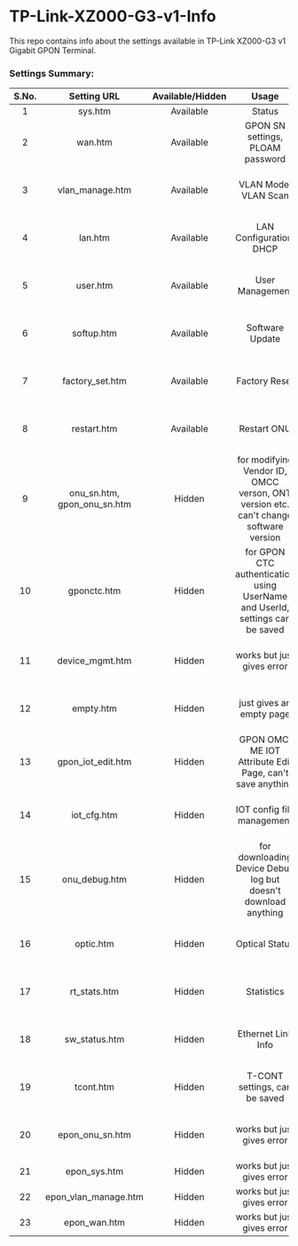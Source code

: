 # TP-Link-XZ000-G3-v1-Info
This repo contains info about the settings available in TP-Link XZ000-G3 v1 Gigabit GPON Terminal.

### Settings Summary: 

|S.No.| Setting URL                      | Available/Hidden        | Usage           																					| Screenshot  |
|:---:| :-------------:                  |:-------------:          | :----:			 																					|:-------:    |
|  1  | sys.htm                          | Available               |  Status		 																					| ![image](https://github.com/user-attachments/assets/34573b2d-0ffb-4d2b-9212-650caea0129d)            | 
|  2  | wan.htm                          | Available               |  GPON SN settings, PLOAM password																	|![image](https://github.com/user-attachments/assets/a61b7dcb-0731-41a0-b716-e751164ae1ff)             |
|  3  | vlan_manage.htm                  | Available               |  VLAN Mode, VLAN Scan				 																| ![Screenshot 2024-07-24 194616](https://github.com/user-attachments/assets/93866919-88d3-4297-ab6a-027b90309777)            |
|  4  | lan.htm                          | Available               |  LAN Configuration, DHCP		 																	|![Screenshot 2024-07-24 194817](https://github.com/user-attachments/assets/5070d98b-d8b4-442b-bf95-33e64727b58c)             |
|  5  | user.htm                         | Available               |  User Management				 																	|![Screenshot 2024-07-24 194843](https://github.com/user-attachments/assets/10deee57-b4d2-4ba7-97a7-8db5d0474fa2)             |
|  6  | softup.htm                       | Available               |  Software Update				 																	|![Screenshot 2024-07-24 194907](https://github.com/user-attachments/assets/01dbaea7-b22a-445b-885b-0409980ca34a)             |
|  7  | factory_set.htm                  | Available               |  Factory Reset				 																		|![Screenshot 2024-07-24 194925](https://github.com/user-attachments/assets/f0c94582-e2b3-485b-b7be-bceefd369fe1)             |
|  8  | restart.htm                      | Available               |  Restart ONU				 																		|![Screenshot 2024-07-24 194942](https://github.com/user-attachments/assets/2b8fbf19-3c3e-4f39-8168-3a2b4e7f7f1c)             |
|  9  | onu_sn.htm, gpon_onu_sn.htm      | Hidden                  |  for modifying Vendor ID, OMCC verson, ONT version etc. can't change software version				|![image](https://github.com/user-attachments/assets/98b40945-94c3-4028-8ed7-82ffd5628120)             |
|  10 | gponctc.htm                      | Hidden                  |  for GPON CTC authentication using UserName and UserId, settings can be saved						|![Screenshot 2024-07-24 195142](https://github.com/user-attachments/assets/81dc6ff3-6b0a-44c7-a482-59bd96046adc)             |
|  11 | device_mgmt.htm                  | Hidden                  |  works but just gives error																		|![Screenshot 2024-07-24 195228](https://github.com/user-attachments/assets/3f74f57b-a6f0-4b8e-bc29-e83a3e96ba46)             |
|  12 | empty.htm                        | Hidden                  |  just gives an empty page																			|![Screenshot 2024-07-24 195301](https://github.com/user-attachments/assets/5345b60b-a1a4-4f1f-9f1f-92e0e27256fb)             |
|  13 | gpon_iot_edit.htm                | Hidden                  |  GPON OMCI ME IOT Attribute Edit Page, can't save anything											|![Screenshot 2024-07-24 195343](https://github.com/user-attachments/assets/7a862ad0-2d21-4a7a-8cf5-18b8e6cf41e6)             |
|  14 | iot_cfg.htm                      | Hidden                  |  IOT config file management																		|![Screenshot 2024-07-24 195445](https://github.com/user-attachments/assets/12637fa8-25ac-461d-946a-7c2acbab160b)             |
|  15 | onu_debug.htm                    | Hidden                  |  for downloading Device Debug log but doesn't download anything									|![Screenshot 2024-07-24 195706](https://github.com/user-attachments/assets/2b1c730d-49e7-4e7f-8612-15d102a7780b)             |
|  16 | optic.htm                        | Hidden                  |  Optical Status 																					|![Screenshot 2024-07-24 195742](https://github.com/user-attachments/assets/d6add361-4a23-4b20-872f-0befdfa0c589)             |
|  17 | rt_stats.htm                     | Hidden                  |  Statistics	 																					|![Screenshot 2024-07-24 195834](https://github.com/user-attachments/assets/e2356283-6895-45f2-91c5-38129d11b2bf)             |
|  18 | sw_status.htm                    | Hidden                  |  Ethernet Link Info																				|![Screenshot 2024-07-24 195917](https://github.com/user-attachments/assets/d998010e-bb16-4c05-9b11-0487af2e5e25)             |
|  19 | tcont.htm                        | Hidden                  |  T-CONT settings, can be saved																		|![Screenshot 2024-07-24 195952](https://github.com/user-attachments/assets/01655a9b-fdf4-4dce-96cb-1b7977aaac3e)             |
|  20 | epon_onu_sn.htm                  | Hidden                  |  works but just gives error																		|![Screenshot 2024-07-24 200245](https://github.com/user-attachments/assets/6b6a805f-5c4e-4f1a-b3af-57e958ae0b92)             |
|  21 | epon_sys.htm                     | Hidden                  |  works but just gives error																		|![image](https://github.com/user-attachments/assets/e1a2f1d7-8ef2-4c79-a665-96711e4e360e)             |
|  22 | epon_vlan_manage.htm             | Hidden                  |  works but just gives error																		|![image](https://github.com/user-attachments/assets/4b90fc8c-8244-4229-a137-96def161b65f)             |
|  23 | epon_wan.htm                     | Hidden                  |  works but just gives error																		|![image](https://github.com/user-attachments/assets/11270a3f-066e-41f7-943a-cc23e6fc5977)             |
